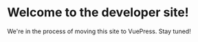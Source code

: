 # Welcome to the developer site!

We're in the process of moving this site to VuePress. Stay tuned!
